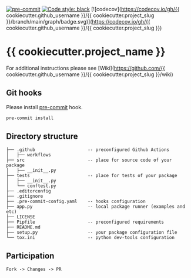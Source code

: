 [![pre-commit](https://img.shields.io/badge/pre--commit-enabled-brightgreen?logo=pre-commit&logoColor=white)](https://github.com/pre-commit/pre-commit)
[![Code style: black](https://img.shields.io/badge/code%20style-black-000000.svg)](https://github.com/psf/black)
[![codecov](https://codecov.io/gh/{{ cookiecutter.github_username }}/{{ cookiecutter.project_slug }}/branch/main/graph/badge.svg)](https://codecov.io/gh/{{ cookiecutter.github_username }}/{{ cookiecutter.project_slug }})

# {{ cookiecutter.project_name }}
For additional instructions please see
[Wiki](https://github.com/{{ cookiecutter.github_username }}/{{ cookiecutter.project_slug }}/wiki)

## Git hooks
Please install [pre-commit](https://pre-commit.com) hook.

```bash
pre-commit install
```

## Directory structure

```
├── .github                    -- preconfigured Github Actions
│   ├── workflows
├── src                        -- place for source code of your package
│   ├── __init__.py
├── tests                      -- place for tests of your package
│   ├── __init__.py
│   └── conftest.py
├── .editorconfig
├── .gitignore
├── .pre-commit-config.yaml    -- hooks configuration
├── app.py                     -- local package runner (examples and etc)
├── LICENSE
├── Pipfile                    -- preconfigured requirements
├── README.md
├── setup.py                   -- your package configuration file
└── tox.ini                    -- python dev-tools configuration
```

## Participation
```
Fork -> Changes -> PR
```
